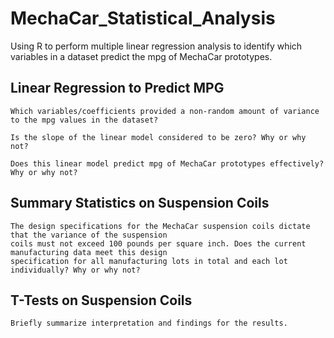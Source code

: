 # MechaCar_Statistical_Analysis
Using R to perform multiple linear regression analysis to identify which variables in a dataset predict the mpg of MechaCar prototypes.

## Linear Regression to Predict MPG
    Which variables/coefficients provided a non-random amount of variance to the mpg values in the dataset?

    Is the slope of the linear model considered to be zero? Why or why not?

    Does this linear model predict mpg of MechaCar prototypes effectively? Why or why not?
    
## Summary Statistics on Suspension Coils
    The design specifications for the MechaCar suspension coils dictate that the variance of the suspension 
    coils must not exceed 100 pounds per square inch. Does the current manufacturing data meet this design 
    specification for all manufacturing lots in total and each lot individually? Why or why not?

## T-Tests on Suspension Coils
    Briefly summarize interpretation and findings for the results.
    

